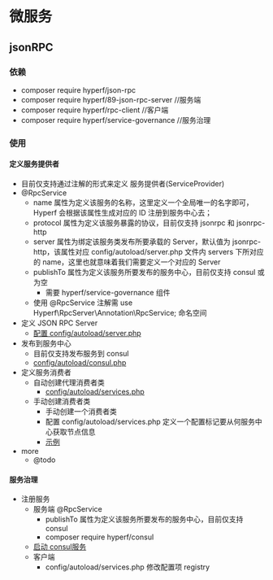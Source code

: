 # 微服务
## jsonRPC
### 依赖
- composer require hyperf/json-rpc
- composer require hyperf/89-json-rpc-server 	//服务端
- composer require hyperf/rpc-client 	//客户端
- composer require hyperf/service-governance 	//服务治理

### 使用
#### 定义服务提供者
- 目前仅支持通过注解的形式来定义 服务提供者(ServiceProvider)
- @RpcService
	- name 属性为定义该服务的名称，这里定义一个全局唯一的名字即可，Hyperf 会根据该属性生成对应的 ID 注册到服务中心去；
	- protocol 属性为定义该服务暴露的协议，目前仅支持 jsonrpc 和 jsonrpc-http
	- server 属性为绑定该服务类发布所要承载的 Server，默认值为 jsonrpc-http，该属性对应 config/autoload/server.php 文件内 servers 下所对应的 name，这里也就意味着我们需要定义一个对应的 Server
	- publishTo 属性为定义该服务所要发布的服务中心，目前仅支持 consul 或为空
		- 需要 hyperf/service-governance 组件
	- 使用 @RpcService 注解需 use Hyperf\RpcServer\Annotation\RpcService; 命名空间
- 定义 JSON RPC Server
	- [配置 config/autoload/server.php](https://hyperf.wiki/2.0/#/zh-cn/json-rpc?id=%e5%ae%9a%e4%b9%89-json-rpc-server)
- 发布到服务中心
	- 目前仅支持发布服务到 consul
	- [config/autoload/consul.php](https://hyperf.wiki/2.0/#/zh-cn/json-rpc?id=%e5%8f%91%e5%b8%83%e5%88%b0%e6%9c%8d%e5%8a%a1%e4%b8%ad%e5%bf%83)
- 定义服务消费者
	- 自动创建代理消费者类
		- [config/autoload/services.php](https://hyperf.wiki/2.0/#/zh-cn/json-rpc?id=%e8%87%aa%e5%8a%a8%e5%88%9b%e5%bb%ba%e4%bb%a3%e7%90%86%e6%b6%88%e8%b4%b9%e8%80%85%e7%b1%bb)
	- 手动创建消费者类
		- 手动创建一个消费者类
		- 配置 config/autoload/services.php 定义一个配置标记要从何服务中心获取节点信息
		- [示例](https://hyperf.wiki/2.0/#/zh-cn/json-rpc?id=%e6%89%8b%e5%8a%a8%e5%88%9b%e5%bb%ba%e6%b6%88%e8%b4%b9%e8%80%85%e7%b1%bb)
- more
	- @todo

#### 服务治理
- 注册服务
	- 服务端 @RpcService
		- publishTo 属性为定义该服务所要发布的服务中心，目前仅支持 consul
		- composer require hyperf/consul
	- [启动 consul服务](/zh-cn/hyperf/consul.md)
	- 客户端
		- config/autoload/services.php 修改配置项 registry
